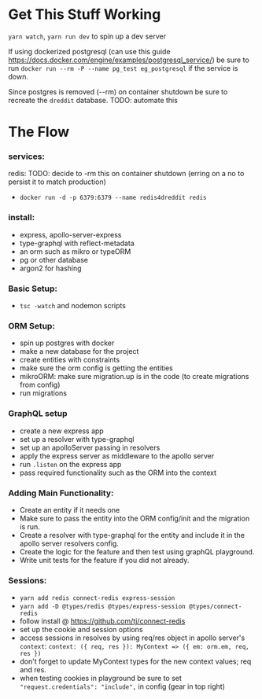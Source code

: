 # Get This Stuff Working

`yarn watch`, `yarn run dev` to spin up a dev server

If using dockerized postgresql (can use this guide https://docs.docker.com/engine/examples/postgresql_service/) be sure to run `docker run --rm -P --name pg_test eg_postgresql` if the service is down.

Since postgres is removed (--rm) on container shutdown be sure to recreate the `dreddit` database. TODO: automate this

# The Flow

### services:

redis: TODO: decide to -rm this on container shutdown (erring on a no to persist it to match production)

- `docker run -d -p 6379:6379 --name redis4dreddit redis`

### install:

- express, apollo-server-express
- type-graphql with reflect-metadata
- an orm such as mikro or typeORM
- pg or other database
- argon2 for hashing

### Basic Setup:

- `tsc -watch` and nodemon scripts

### ORM Setup:

- spin up postgres with docker
- make a new database for the project
- create entities with constraints
- make sure the orm config is getting the entities
- mikroORM: make sure migration.up is in the code (to create migrations from config)
- run migrations

### GraphQL setup

- create a new express app
- set up a resolver with type-graphql
- set up an apolloServer passing in resolvers
- apply the express server as middleware to the apollo server
- run `.listen` on the express app
- pass required functionality such as the ORM into the context

### Adding Main Functionality:

- Create an entity if it needs one
- Make sure to pass the entity into the ORM config/init and the migration is run.
- Create a resolver with type-graphql for the entity and include it in the apollo server resolvers config.
- Create the logic for the feature and then test using graphQL playground.
- Write unit tests for the feature if you did not already.

### Sessions:

- `yarn add redis connect-redis express-session`
- `yarn add -D @types/redis @types/express-session @types/connect-redis`
- follow install @ https://github.com/tj/connect-redis
- set up the cookie and session options
- access sessions in resolves by using req/res object in apollo server's `context`:
  `context: ({ req, res }): MyContext => ({ em: orm.em, req, res })`
- don't forget to update MyContext types for the new context values; req and res.
- when testing cookies in playground be sure to set `"request.credentials": "include",` in config (gear in top right)
